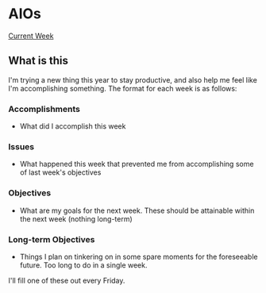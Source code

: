 # AIOs

[Current Week](aios/aio_9_12_14.md)


## What is this

I'm trying a new thing this year to stay productive, and also help me feel like
I'm accomplishing something. The format for each week is as follows:

### Accomplishments

- What did I accomplish this week

### Issues

- What happened this week that prevented me from accomplishing some of last
  week's objectives

### Objectives

- What are my goals for the next week. These should be attainable within the
  next week (nothing long-term)

### Long-term Objectives

- Things I plan on tinkering on in some spare moments for the foreseeable
  future. Too long to do in a single week.

I'll fill one of these out every Friday.
